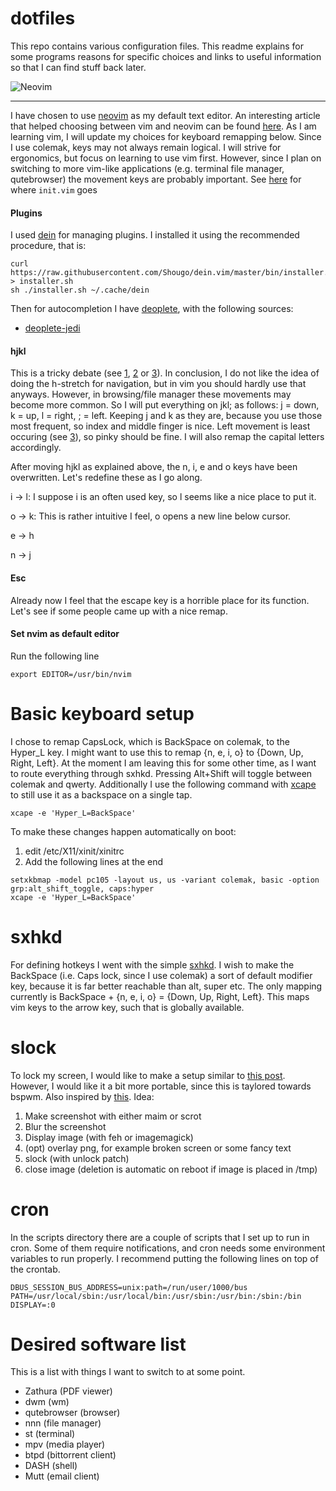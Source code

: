 # dotfiles

This repo contains various configuration files. This readme explains for some programs reasons for specific choices and links to useful information so that I can find stuff back later.

![Neovim](https://neovim.io/images/logo@2x.png "Neovim")
***
I have chosen to use [neovim](https://neovim.io/) as my default text editor. An interesting article that helped choosing between vim and neovim can be found [here](https://geoff.greer.fm/2015/01/15/why-neovim-is-better-than-vim/).
As I am learning vim, I will update my choices for keyboard remapping below. Since I use colemak, keys may not always remain logical. I will strive for ergonomics, but focus on learning to use vim first. However, since I plan on switching to more vim-like applications (e.g. terminal file manager, qutebrowser) the movement keys are probably important.
See [here](https://neovim.io/doc/user/starting.html#vimrc) for where `init.vim` goes

#### Plugins

I used [dein](https://github.com/Shougo/dein.vim) for managing plugins.
I installed it using the recommended procedure, that is:

```
curl https://raw.githubusercontent.com/Shougo/dein.vim/master/bin/installer.sh > installer.sh
sh ./installer.sh ~/.cache/dein
```

Then for autocompletion I have [deoplete](https://github.com/Shougo/deoplete.nvim), 
with the following sources:

+ [deoplete-jedi](https://github.com/zchee/deoplete-jedi)

#### hjkl

This is a tricky debate (see [1], [2] or [3]). In conclusion, I do not like the idea of doing the h-stretch for navigation, but in vim you should hardly use that anyways. However, in browsing/file manager these movements may become more common. So I will put everything on jkl; as follows: j = down, k = up, l = right, ; = left. Keeping j and k as they are, because you use those most frequent, so index and middle finger is nice. Left movement is least occuring (see [3]), so pinky should be fine.
I will also remap the capital letters accordingly.

After moving hjkl as explained above, the n, i, e and o keys have been overwritten. Let's redefine these as I go along.

i -> l: I suppose i is an often used key, so l seems like a nice place to put it. 

o -> k: This is rather intuitive I feel, o opens a new line below cursor.

e -> h

n -> j

#### Esc

Already now I feel that the escape key is a horrible place for its function. Let's see if some people came up with a nice remap.

#### Set nvim as default editor

Run the following line

```
export EDITOR=/usr/bin/nvim
```

# Basic keyboard setup

I chose to remap CapsLock, which is BackSpace on colemak, to the Hyper_L key. I might want to use this to remap {n, e, i, o} to {Down, Up, Right, Left}.
At the moment I am leaving this for some other time, as I want to route everything through sxhkd.
Pressing Alt+Shift will toggle between colemak and qwerty.
Additionally I use the following command with [xcape](https://github.com/alols/xcape) to still use it as a backspace on a single tap.
```
xcape -e 'Hyper_L=BackSpace'
```

To make these changes happen automatically on boot:
1. edit /etc/X11/xinit/xinitrc
2. Add the following lines at the end
```
setxkbmap -model pc105 -layout us, us -variant colemak, basic -option grp:alt_shift_toggle, caps:hyper
xcape -e 'Hyper_L=BackSpace'
```

# sxhkd

For defining hotkeys I went with the simple [sxhkd](https://github.com/baskerville/sxhkd). I wish to make the BackSpace (i.e. Caps lock, since I use colemak) a sort of default modifier key, because it is far better reachable than alt, super etc.
The only mapping currently is BackSpace + {n, e, i, o} = {Down, Up, Right, Left}. This maps vim keys to the arrow key, such that is globally available.

# slock

To lock my screen, I would like to make a setup similar to [this post](https://www.reddit.com/r/unixporn/comments/9i5jev/slockbspwm_pretty_diy_screensaver_feat_suckless/). However, I would like it a bit more portable, since this is taylored towards bspwm. Also inspired by [this](http://plankenau.com/blog/post/gaussianlock).
Idea:

1. Make screenshot with either maim or scrot
2. Blur the screenshot
3. Display image (with feh or imagemagick)
4. (opt) overlay png, for example broken screen or some fancy text
5. slock (with unlock patch)
6. close image (deletion is automatic on reboot if image is placed in /tmp)

# cron

In the scripts directory there are a couple of scripts that I set up
to run in cron. Some of them require notifications, and cron needs
some environment variables to run properly. I recommend putting the
following lines on top of the crontab.

```
DBUS_SESSION_BUS_ADDRESS=unix:path=/run/user/1000/bus
PATH=/usr/local/sbin:/usr/local/bin:/usr/sbin:/usr/bin:/sbin:/bin
DISPLAY=:0
```

# Desired software list

This is a list with things I want to switch to at some point.

- Zathura (PDF viewer)
- dwm (wm)
- qutebrowser (browser)
- nnn (file manager)
- st (terminal)
- mpv (media player)
- btpd (bittorrent client)
- DASH (shell)
- Mutt (email client)









[1]: https://www.reddit.com/r/vim/comments/pu71n/remap_hjkl_to_jkl_anyone/
[2]: https://www.reddit.com/r/vim/comments/1lz25q/why_hjkl_for_navigation_not_jkl/
[3]: http://xahlee.info/kbd/vi_hjkl_vs_inverted_t_ijkl_arrow_keys.html
